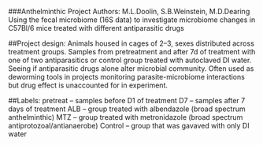 ###Anthelminthic Project
Authors: M.L.Doolin, S.B.Weinstein, M.D.Dearing
Using the fecal microbiome (16S data) to investigate microbiome changes in C57Bl/6 mice treated with different antiparasitic drugs

##Project design:
Animals housed in cages of 2–3, sexes distributed across treatment groups. Samples from pretreatment and after 7d of treatment with one of two antiparasitics or control group treated with autoclaved DI water. Seeing if antiparasitic drugs alone alter microbial community. Often used as deworming tools in projects monitoring parasite-microbiome interactions but drug effect is unaccounted for in experiment. 

##Labels:
pretreat – samples before D1 of treatment
D7 – samples after 7 days of treatment
ALB – group treated with albendazole (broad spectrum anthelminthic)
MTZ – group treated with metronidazole (broad spectrum antiprotozoal/antianaerobe)
Control – group that was gavaved with only DI water
